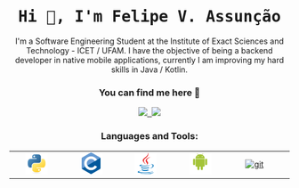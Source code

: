 <h1 align="center">
    <samp> Hi 👋, I'm Felipe V. Assunção<br/>
</h1>
<p align="center"> I'm a Software Engineering Student at the Institute of Exact Sciences and Technology - ICET / UFAM. I have the objective of being a backend developer in native mobile applications, currently I am improving my hard skills in Java / Kotlin. </p>

<!-- <img align='right' src="https://github.com/assuncaofelipe/assuncaofelipe/blob/main/images/capas/capa3.png" width="270"> -->

<h3 align="center"> You can find me here 🔎</h3> 
<p align="center"> <samp>
    <a href="https://www.linkedin.com/in/assuncao-felipe/" target="_blank">
        <img src="https://img.shields.io/badge/linkedin-%230077B5.svg?&style=for-the-badge&logo=linkedin&logoColor=white" />
    </a>
    <a href="https://www.instagram.com/diceloss/" target="_blank">
        <img src = "https://img.shields.io/badge/instagram-%23E4405F.svg?&style=for-the-badge&logo=instagram&logoColor=white" />
    </a>
</p>

<h3 align="center"> Languages and Tools: </h3>

<!-- TABELA 4X4 -->
<!-- PRIMEIRA LINHA COM 4 COLUNAS -->
<table align="center" width="100%">
        <tr align="center">
            <td width="20%">
                <a href="https://www.python.org/"  target="_blank">
                    <img src="https://raw.githubusercontent.com/devicons/devicon/master/icons/python/python-original.svg" alt="python" width="40" height="40"/>
                </a>
            </td>
            <td width="20%">
                <a href="https://webstore.ansi.org/Standards/INCITS/INCITSISOIEC98992012"  target="_blank">
                    <img src="https://raw.githubusercontent.com/devicons/devicon/master/icons/c/c-original.svg" alt="c" width="40" height="40"/>
                </a>
            </td>
            <td width="20%">
                <a href="https://www.java.com/pt-BR/about/">
                   <img src="https://raw.githubusercontent.com/devicons/devicon/master/icons/java/java-original.svg" alt="java" width="40" height="40"/>
                </a>
            </td>
            <td width="20%">
                <a href="https://developer.android.com/">
                    <img src="https://raw.githubusercontent.com/devicons/devicon/master/icons/android/android-original-wordmark.svg" alt="android" width="40" height="40"/>
                </a>
            </td>
            <td width="20%">
                <a href="https://git-scm.com/docs/git/pt_BR">
                    <img src="https://www.vectorlogo.zone/logos/git-scm/git-scm-icon.svg" alt="git" width="40" height="40"/>
                </a>
            </td>
            <td width="20%">
                <a href="https://kotlinlang.org/">
                    <img src="https://raw.githubusercontent.com/assuncaofelipe/assuncaofelipe/main/images/capas/Kotlin_Icon.png" alt="kotlin" width="40" height="40"/>
                </a>
            </td>
        </tr>
 
</table>
